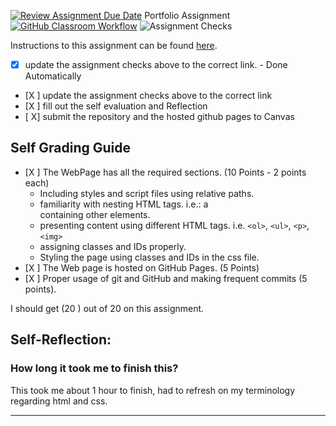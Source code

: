 [![Review Assignment Due Date](https://classroom.github.com/assets/deadline-readme-button-24ddc0f5d75046c5622901739e7c5dd533143b0c8e959d652212380cedb1ea36.svg)](https://classroom.github.com/a/cVDVbTjj)
Portfolio Assignment
[![GitHub Classroom Workflow](https://github.com/IT3049C-Lively-FA23/online-portfolio-Abuerrdg/actions/workflows/classroom.yml/badge.svg)](https://github.com/IT3049C-Lively-FA23/online-portfolio-Abuerrdg/actions/workflows/classroom.yml)
![Assignment Checks](https://github.com/IT3049C/1.student-portfolio/workflows/Assignment%20Checks/badge.svg)

Instructions to this assignment can be found [here](https://reedws.github.io/IT3049C/coursework/assignments/online-portfolio/).

- [x] update the assignment checks above to the correct link. - Done Automatically
- [X ] update the assignment checks above to the correct link
- [X ] fill out the self evaluation and Reflection
- [ X] submit the repository and the hosted github pages to Canvas

## Self Grading Guide
<!--- put an x in each of the completed sections below .. e.g. [x] Task 1 --->

- [X ] The WebPage has all the required sections. (10 Points - 2 points each)
  - Including styles and script files using relative paths.
  - familiarity with nesting HTML tags. i.e.: a <div> containing other elements.
  - presenting content using different HTML tags. i.e. `<ol>`, `<ul>`, `<p>`, `<img>`
  - assigning classes and IDs properly.
  - Styling the page using classes and IDs in the css file.
- [X ] The Web page is hosted on GitHub Pages. (5 Points)
- [X ] Proper usage of git and GitHub and making frequent commits (5 points).

<!--- Update the following line with your grade --->
I should get (20 ) out of 20 on this assignment.

## Self-Reflection:


### How long it took me to finish this?
This took me about 1 hour to finish, had to refresh on my terminology regarding html and css.

-----------------------
